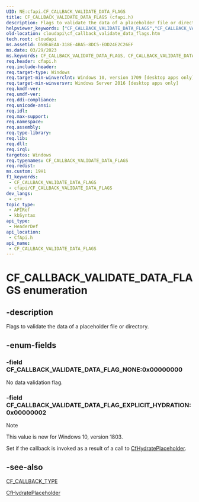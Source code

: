 ```yaml
---
UID: NE:cfapi.CF_CALLBACK_VALIDATE_DATA_FLAGS
title: CF_CALLBACK_VALIDATE_DATA_FLAGS (cfapi.h)
description: Flags to validate the data of a placeholder file or directory.
helpviewer_keywords: ["CF_CALLBACK_VALIDATE_DATA_FLAGS","CF_CALLBACK_VALIDATE_DATA_FLAGS enumeration","CF_CALLBACK_VALIDATE_DATA_FLAG_EXPLICIT_HYDRATION","CF_CALLBACK_VALIDATE_DATA_FLAG_NONE","cfapi/ CF_CALLBACK_VALIDATE_DATA_FLAG_EXPLICIT_HYDRATION","cfapi/CF_CALLBACK_VALIDATE_DATA_FLAGS","cfapi/CF_CALLBACK_VALIDATE_DATA_FLAG_NONE","cloudApi.cf_callback_validate_data_flags"]
old-location: cloudapi\cf_callback_validate_data_flags.htm
tech.root: cloudapi
ms.assetid: D5BEAEAA-318E-4BA5-8DC5-EDD24E2C26EF
ms.date: 03/29/2023
ms.keywords: CF_CALLBACK_VALIDATE_DATA_FLAGS, CF_CALLBACK_VALIDATE_DATA_FLAGS enumeration, CF_CALLBACK_VALIDATE_DATA_FLAG_EXPLICIT_HYDRATION, CF_CALLBACK_VALIDATE_DATA_FLAG_NONE, cfapi/ CF_CALLBACK_VALIDATE_DATA_FLAG_EXPLICIT_HYDRATION, cfapi/CF_CALLBACK_VALIDATE_DATA_FLAGS, cfapi/CF_CALLBACK_VALIDATE_DATA_FLAG_NONE, cloudApi.cf_callback_validate_data_flags
req.header: cfapi.h
req.include-header: 
req.target-type: Windows
req.target-min-winverclnt: Windows 10, version 1709 [desktop apps only]
req.target-min-winversvr: Windows Server 2016 [desktop apps only]
req.kmdf-ver: 
req.umdf-ver: 
req.ddi-compliance: 
req.unicode-ansi: 
req.idl: 
req.max-support: 
req.namespace: 
req.assembly: 
req.type-library: 
req.lib: 
req.dll: 
req.irql: 
targetos: Windows
req.typenames: CF_CALLBACK_VALIDATE_DATA_FLAGS
req.redist: 
ms.custom: 19H1
f1_keywords:
 - CF_CALLBACK_VALIDATE_DATA_FLAGS
 - cfapi/CF_CALLBACK_VALIDATE_DATA_FLAGS
dev_langs:
 - c++
topic_type:
 - APIRef
 - kbSyntax
api_type:
 - HeaderDef
api_location:
 - CfApi.h
api_name:
 - CF_CALLBACK_VALIDATE_DATA_FLAGS
---
```


# CF_CALLBACK_VALIDATE_DATA_FLAGS enumeration

## -description

Flags to validate the data of a placeholder file or directory.

## -enum-fields

### -field CF_CALLBACK_VALIDATE_DATA_FLAG_NONE:0x00000000

No data validation flag.

### -field CF_CALLBACK_VALIDATE_DATA_FLAG_EXPLICIT_HYDRATION:0x00000002

>[!NOTE]
>This value is new for Windows 10, version 1803.

Set if the callback is invoked as a result of a call to [CfHydratePlaceholder](nf-cfapi-cfhydrateplaceholder.md).

## -see-also

[CF_CALLBACK_TYPE](ne-cfapi-cf_callback_type.md)

[CfHydratePlaceholder](nf-cfapi-cfhydrateplaceholder.md)
